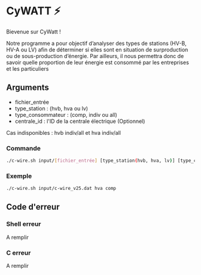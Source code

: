 # CyWATT ⚡

Bievenue sur CyWatt !


Notre programme a pour objectif d’analyser des types de stations (HV-B, HV-A ou LV) afin de déterminer si elles sont en situation de surproduction ou de sous-production d’énergie. Par ailleurs, il nous permettra donc de savoir quelle proportion de leur énergie est consommé par les entreprises et les particuliers

## Arguments 

- fichier_entrée 
- type_station : (hvb, hva ou lv)
- type_consommateur : (comp, indiv ou all)
- centrale_id : l'ID de la centrale électrique (Optionnel)

Cas indisponibles : hvb indiv/all et hva indiv/all

### Commande

```bash
./c-wire.sh input/[fichier_entrée] [type_station(hvb, hva, lv)] [type_consommateur(indiv, comp, all)] (centrale_id)
```

### Exemple

```bash
./c-wire.sh input/c-wire_v25.dat hva comp
```

## Code d'erreur

### Shell erreur

A remplir

### C erreur

A remplir
